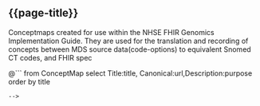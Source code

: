 ## {{page-title}}

Conceptmaps created for use within the NHSE FHIR Genomics Implementation Guide. They are used for the translation and recording of concepts between MDS source data(code-options) to equivalent Snomed CT codes, and FHIR spec

@```
from
	ConceptMap
select
Title:title, Canonical:url,Description:purpose
order by
  title
```
-->